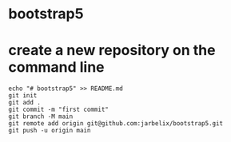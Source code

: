 # bootstrap5

# create a new repository on the command line

```
echo "# bootstrap5" >> README.md
git init
git add .
git commit -m "first commit"
git branch -M main
git remote add origin git@github.com:jarbelix/bootstrap5.git
git push -u origin main
```